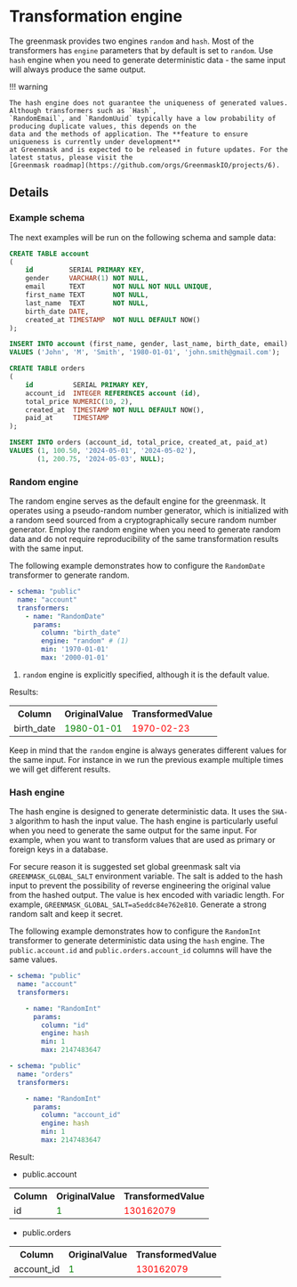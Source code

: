 # Transformation engine

The greenmask provides two engines `random` and `hash`. Most of the transformers has `engine` parameters that
by default is set to `random`. Use `hash` engine when you need to generate deterministic data - the same input
will always produce the same output.

!!! warning

    The hash engine does not guarantee the uniqueness of generated values. Although transformers such as `Hash`, 
    `RandomEmail`, and `RandomUuid` typically have a low probability of producing duplicate values, this depends on the 
    data and the methods of application. The **feature to ensure uniqueness is currently under development** 
    at Greenmask and is expected to be released in future updates. For the latest status, please visit the
    [Greenmask roadmap](https://github.com/orgs/GreenmaskIO/projects/6).

## Details

### Example schema

The next examples will be run on the following schema and sample data:

```sql
CREATE TABLE account
(
    id         SERIAL PRIMARY KEY,
    gender     VARCHAR(1) NOT NULL,
    email      TEXT       NOT NULL NOT NULL UNIQUE,
    first_name TEXT       NOT NULL,
    last_name  TEXT       NOT NULL,
    birth_date DATE,
    created_at TIMESTAMP  NOT NULL DEFAULT NOW()
);

INSERT INTO account (first_name, gender, last_name, birth_date, email)
VALUES ('John', 'M', 'Smith', '1980-01-01', 'john.smith@gmail.com');

CREATE TABLE orders
(
    id          SERIAL PRIMARY KEY,
    account_id  INTEGER REFERENCES account (id),
    total_price NUMERIC(10, 2),
    created_at  TIMESTAMP NOT NULL DEFAULT NOW(),
    paid_at     TIMESTAMP
);

INSERT INTO orders (account_id, total_price, created_at, paid_at)
VALUES (1, 100.50, '2024-05-01', '2024-05-02'),
       (1, 200.75, '2024-05-03', NULL);
```

### Random engine

The random engine serves as the default engine for the greenmask. It operates using a pseudo-random number generator,
which is initialized with a random seed sourced from a cryptographically secure random number generator. Employ the
random engine when you need to generate random data and do not require reproducibility of the same transformation
results with the same input.

The following example demonstrates how to configure the `RandomDate` transformer to generate random.

```yaml
- schema: "public"
  name: "account"
  transformers:
    - name: "RandomDate"
      params:
        column: "birth_date"
        engine: "random" # (1)
        min: '1970-01-01'
        max: '2000-01-01'
```

1. `random` engine is explicitly specified, although it is the default value.

Results:

<table>
<tr>
<th>Column</th><th>OriginalValue</th><th>TransformedValue</th>
</tr>
<tr>
<td>birth_date</td><td><span style="color:green">1980-01-01</span></td><td><span style="color:red">1970-02-23</span></td>
</tr>
</table>

Keep in mind that the `random` engine is always generates different values for the same input. For instance in we run
the previous example multiple times we will get different results.

### Hash engine

The hash engine is designed to generate deterministic data. It uses the `SHA-3` algorithm to hash the input value. The
hash engine is particularly useful when you need to generate the same output for the same input. For example, when you
want to transform values that are used as primary or foreign keys in a database.

For secure reason it is suggested set global greenmask salt via `GREENMASK_GLOBAL_SALT` environment variable. The salt
is added to the hash input to prevent the possibility of reverse engineering the original value from the hashed output.
The value is hex encoded with variadic length. For example, `GREENMASK_GLOBAL_SALT=a5eddc84e762e810`.
Generate a strong random salt and keep it secret.

The following example demonstrates how to configure the `RandomInt` transformer to generate deterministic data using the
`hash` engine. The `public.account.id` and `public.orders.account_id` columns will have the same values.

```yaml
- schema: "public"
  name: "account"
  transformers:

    - name: "RandomInt"
      params:
        column: "id"
        engine: hash
        min: 1
        max: 2147483647

- schema: "public"
  name: "orders"
  transformers:

    - name: "RandomInt"
      params:
        column: "account_id"
        engine: hash
        min: 1
        max: 2147483647
```

Result:

* public.account

<table>
<tr>
<th>Column</th><th>OriginalValue</th><th>TransformedValue</th>
</tr>
<tr>
<td>id</td><td><span style="color:green">1</span></td><td><span style="color:red">130162079</span></td>
</tr>
</table>

* public.orders

<table>
<tr>
<th>Column</th><th>OriginalValue</th><th>TransformedValue</th>
</tr>
<tr>
<td>account_id</td><td><span style="color:green">1</span></td><td><span style="color:red">130162079</span></td>
</tr>
</table>

